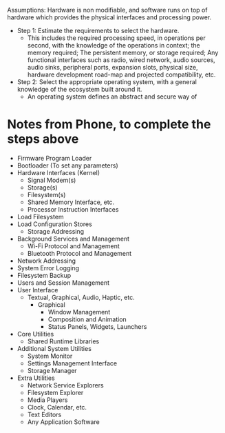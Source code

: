 Assumptions: Hardware is non modifiable, and software runs on top of hardware which provides the physical interfaces and processing power.


- Step 1: Estimate the requirements to select the hardware.
	- This includes the required processing speed, in operations per second, with the knowledge of the operations in context; the memory required; The persistent memory, or storage required; Any functional interfaces such as radio, wired network, audio sources, audio sinks, peripheral ports, expansion slots, physical size, hardware development road-map and projected compatibility, etc.
- Step 2: Select the appropriate operating system, with a general knowledge of the ecosystem built around it.
	- An operating system defines an abstract and secure way of



# Notes from Phone, to complete the steps above
- Firmware Program Loader
- Bootloader (To set any parameters)
- Hardware Interfaces (Kernel)
	- Signal Modem(s)
	- Storage(s)
	- Filesystem(s)
	- Shared Memory Interface, etc.
	- Processor Instruction Interfaces
- Load Filesystem
- Load Configuration Stores
	- Storage Addressing
- Background Services and Management
	- Wi-Fi Protocol and Management
	- Bluetooth Protocol and Management
- Network Addressing
- System Error Logging
- Filesystem Backup
- Users and Session Management
- User Interface
	- Textual, Graphical, Audio, Haptic, etc.
		- Graphical
			- Window Management
			- Composition and Animation
			- Status Panels, Widgets, Launchers
- Core Utilities
	- Shared Runtime Libraries
- Additional System Utilities
	- System Monitor
	- Settings Management Interface
	- Storage Manager
- Extra Utilities
	- Network Service Explorers
	- Filesystem Explorer
	- Media Players
	- Clock, Calendar, etc.
	- Text Editors
	- Any Application Software